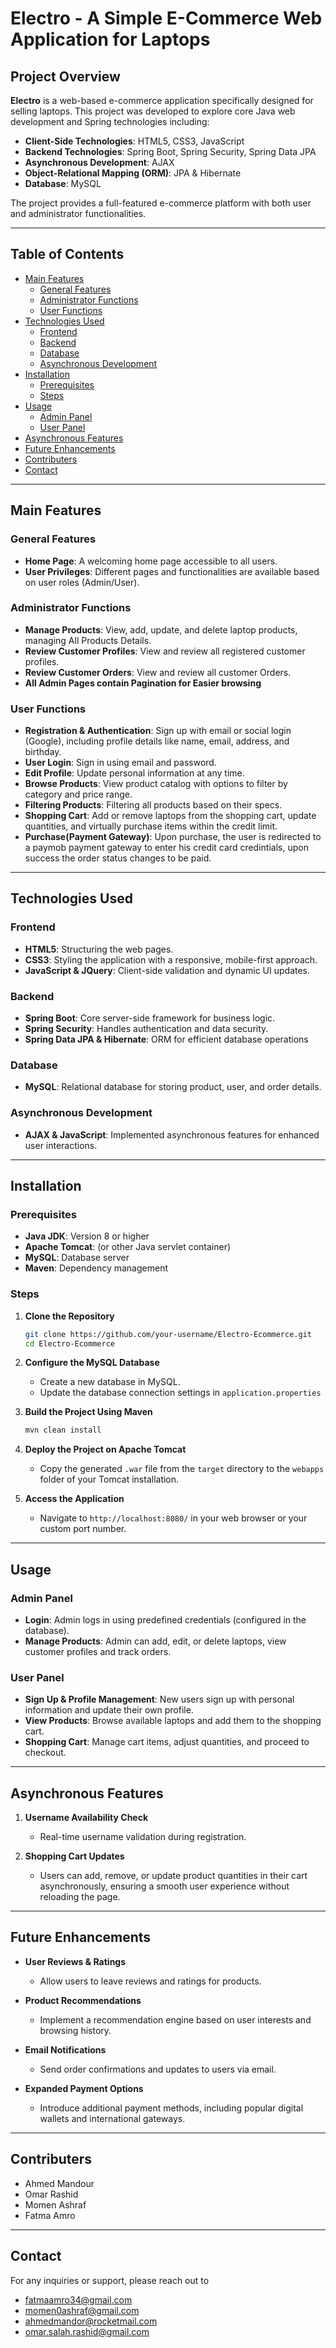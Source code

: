 # Electro - A Simple E-Commerce Web Application for Laptops

## Project Overview

**Electro** is a web-based e-commerce application specifically designed for selling laptops. This project was developed to explore core Java web development and Spring technologies including:

- **Client-Side Technologies**: HTML5, CSS3, JavaScript
- **Backend Technologies**: Spring Boot, Spring Security, Spring Data JPA
- **Asynchronous Development**: AJAX
- **Object-Relational Mapping (ORM)**: JPA & Hibernate
- **Database**: MySQL

The project provides a full-featured e-commerce platform with both user and administrator functionalities.

---

## Table of Contents

- [Main Features](#main-features)
    - [General Features](#general-features)
    - [Administrator Functions](#administrator-functions)
    - [User Functions](#user-functions)
- [Technologies Used](#technologies-used)
    - [Frontend](#frontend)
    - [Backend](#backend)
    - [Database](#database)
    - [Asynchronous Development](#asynchronous-development)
- [Installation](#installation)
    - [Prerequisites](#prerequisites)
    - [Steps](#steps)
- [Usage](#usage)
    - [Admin Panel](#admin-panel)
    - [User Panel](#user-panel)
- [Asynchronous Features](#asynchronous-features)
- [Future Enhancements](#future-enhancements)
- [Contributers](#contributers)
- [Contact](#contact)

---

## Main Features

### General Features
- **Home Page**: A welcoming home page accessible to all users.
- **User Privileges**: Different pages and functionalities are available based on user roles (Admin/User).

### Administrator Functions
- **Manage Products**: View, add, update, and delete laptop products, managing All Products Details.
- **Review Customer Profiles**: View and review all registered customer profiles.
- **Review Customer Orders**: View and review all customer Orders.
- **All Admin Pages contain Pagination for Easier browsing**

### User Functions
- **Registration & Authentication**: Sign up with email or social login (Google), including profile details like name, email, address, and birthday.
- **User Login**: Sign in using email and password.
- **Edit Profile**: Update personal information at any time.
- **Browse Products**: View product catalog with options to filter by category and price range.
- **Filtering Products**: Filtering all products based on their specs.
- **Shopping Cart**: Add or remove laptops from the shopping cart, update quantities, and virtually purchase items within the credit limit.
- **Purchase(Payment Gateway)**: Upon purchase, the user is redirected to a paymob payment gateway to enter his credit card credintials, upon success the order status changes to be paid.

---

## Technologies Used


### Frontend
- **HTML5**: Structuring the web pages.
- **CSS3**: Styling the application with a responsive, mobile-first approach.
- **JavaScript & JQuery**: Client-side validation and dynamic UI updates.

### Backend
- **Spring Boot**: Core server-side framework for business logic.
- **Spring Security**: Handles authentication and data security.
- **Spring Data JPA & Hibernate**: ORM for efficient database operations

### Database
- **MySQL**: Relational database for storing product, user, and order details.

### Asynchronous Development
- **AJAX & JavaScript**: Implemented asynchronous features for enhanced user interactions.


---

## Installation

### Prerequisites
- **Java JDK**: Version 8 or higher
- **Apache Tomcat**: (or other Java servlet container)
- **MySQL**: Database server
- **Maven**: Dependency management

### Steps

1. **Clone the Repository**
    ```bash
    git clone https://github.com/your-username/Electro-Ecommerce.git
    cd Electro-Ecommerce

    ```

2. **Configure the MySQL Database**
    - Create a new database in MySQL.
    - Update the database connection settings in `application.properties` 

3. **Build the Project Using Maven**
    ```bash
    mvn clean install
    ```

4. **Deploy the Project on Apache Tomcat**
    - Copy the generated `.war` file from the `target` directory to the `webapps` folder of your Tomcat installation.

5. **Access the Application**
    - Navigate to `http://localhost:8080/` in your web browser or your custom port number.

---

## Usage

### Admin Panel
- **Login**: Admin logs in using predefined credentials (configured in the database).
- **Manage Products**: Admin can add, edit, or delete laptops, view customer profiles and track orders.

### User Panel
- **Sign Up & Profile Management**: New users sign up with personal information and update their own profile.
- **View Products**: Browse available laptops and add them to the shopping cart.
- **Shopping Cart**: Manage cart items, adjust quantities, and proceed to checkout.

---

## Asynchronous Features

1. **Username Availability Check**
    - Real-time username validation during registration.

2. **Shopping Cart Updates**
    - Users can add, remove, or update product quantities in their cart asynchronously, ensuring a smooth user experience without reloading the page.

---


## Future Enhancements

- **User Reviews & Ratings**
    - Allow users to leave reviews and ratings for products.

- **Product Recommendations**
    - Implement a recommendation engine based on user interests and browsing history.

- **Email Notifications**
    - Send order confirmations and updates to users via email.

- **Expanded Payment Options**
    - Introduce additional payment methods, including popular digital wallets and international gateways.

---

## Contributers

* Ahmed Mandour
* Omar Rashid
* Momen Ashraf
* Fatma Amro

---


## Contact

For any inquiries or support, please reach out to
* [fatmaamro34@gmail.com](mailto:fatmaamro34@gmail.com)
* [momen0ashraf@gmail.com](mailto:momen0ashraf@gmail.com)
* [ahmedmandor@rocketmail.com](mailto:ahmedmandor@rocketmail.com)
* [omar.salah.rashid@gmail.com](mailto:omar.salah.rashid@gmail.com)

